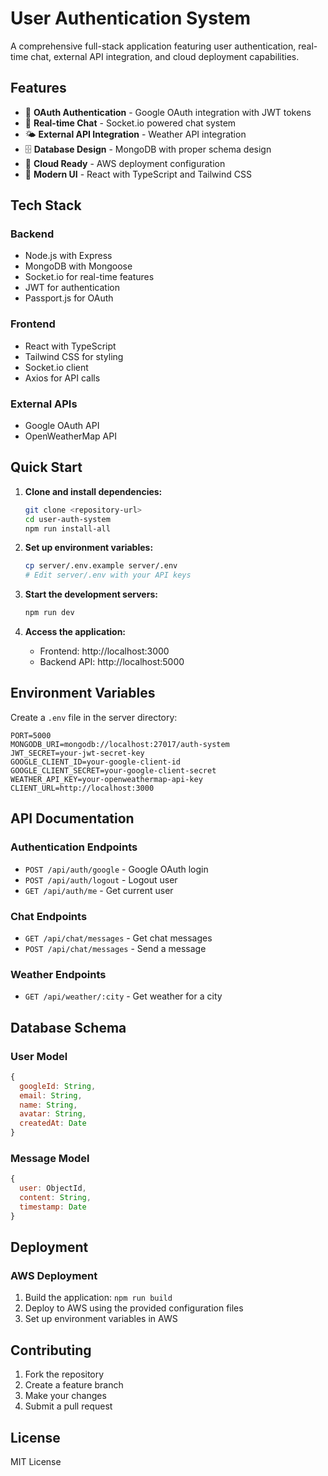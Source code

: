 # User Authentication System

A comprehensive full-stack application featuring user authentication, real-time chat, external API integration, and cloud deployment capabilities.

## Features

- 🔐 **OAuth Authentication** - Google OAuth integration with JWT tokens
- 💬 **Real-time Chat** - Socket.io powered chat system
- 🌤️ **External API Integration** - Weather API integration
- 🗄️ **Database Design** - MongoDB with proper schema design
- 🚀 **Cloud Ready** - AWS deployment configuration
- 📱 **Modern UI** - React with TypeScript and Tailwind CSS

## Tech Stack

### Backend
- Node.js with Express
- MongoDB with Mongoose
- Socket.io for real-time features
- JWT for authentication
- Passport.js for OAuth

### Frontend
- React with TypeScript
- Tailwind CSS for styling
- Socket.io client
- Axios for API calls

### External APIs
- Google OAuth API
- OpenWeatherMap API

## Quick Start

1. **Clone and install dependencies:**
   ```bash
   git clone <repository-url>
   cd user-auth-system
   npm run install-all
   ```

2. **Set up environment variables:**
   ```bash
   cp server/.env.example server/.env
   # Edit server/.env with your API keys
   ```

3. **Start the development servers:**
   ```bash
   npm run dev
   ```

4. **Access the application:**
   - Frontend: http://localhost:3000
   - Backend API: http://localhost:5000

## Environment Variables

Create a `.env` file in the server directory:

```env
PORT=5000
MONGODB_URI=mongodb://localhost:27017/auth-system
JWT_SECRET=your-jwt-secret-key
GOOGLE_CLIENT_ID=your-google-client-id
GOOGLE_CLIENT_SECRET=your-google-client-secret
WEATHER_API_KEY=your-openweathermap-api-key
CLIENT_URL=http://localhost:3000
```

## API Documentation

### Authentication Endpoints
- `POST /api/auth/google` - Google OAuth login
- `POST /api/auth/logout` - Logout user
- `GET /api/auth/me` - Get current user

### Chat Endpoints
- `GET /api/chat/messages` - Get chat messages
- `POST /api/chat/messages` - Send a message

### Weather Endpoints
- `GET /api/weather/:city` - Get weather for a city

## Database Schema

### User Model
```javascript
{
  googleId: String,
  email: String,
  name: String,
  avatar: String,
  createdAt: Date
}
```

### Message Model
```javascript
{
  user: ObjectId,
  content: String,
  timestamp: Date
}
```

## Deployment

### AWS Deployment
1. Build the application: `npm run build`
2. Deploy to AWS using the provided configuration files
3. Set up environment variables in AWS

## Contributing

1. Fork the repository
2. Create a feature branch
3. Make your changes
4. Submit a pull request

## License

MIT License 
